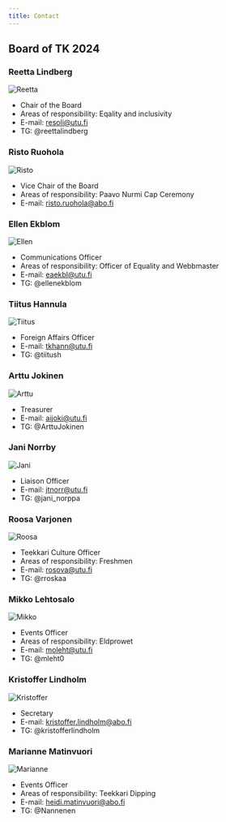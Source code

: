 ```yaml
---
title: Contact
---
```

## Board of TK 2024

### Reetta Lindberg

![Reetta](/board/2024/reetta-lindberg-min.jpg)

* Chair of the Board
* Areas of responsibility: Eqality and inclusivity 
* E-mail: resoli@utu.fi
* TG: @reettalindberg

### Risto Ruohola

![Risto](/board/2024/risto-ruohola-min.jpg)

* Vice Chair of the Board
* Areas of responsibility: Paavo Nurmi Cap Ceremony
* E-mail: risto.ruohola@abo.fi

### Ellen Ekblom

![Ellen](/board/2024/ellen-ekblom-min.jpg)

* Communications Officer
* Areas of responsibility: Officer of Equality and Webbmaster
* E-mail: eaekbl@utu.fi
* TG: @ellenekblom

### Tiitus Hannula

![Tiitus](/board/2024/tiitus-hannula-min.jpg)

* Foreign Affairs Officer
* E-mail: tkhann@utu.fi
* TG: @tiitush

### Arttu Jokinen

![Arttu](/board/2024/arttu-jokinen-min.jpg)

* Treasurer
* E-mail: aijoki@utu.fi
* TG: @ArttuJokinen

### Jani Norrby

![Jani](/board/2024/jani-norrby-min.jpg)

* Liaison Officer
* E-mail: jtnorr@utu.fi
* TG: @jani_norppa

### Roosa Varjonen

![Roosa](/board/2024/roosa-varjonen-min.jpg)

* Teekkari Culture Officer
* Areas of responsibility: Freshmen 
* E-mail: rosova@utu.fi
* TG: @rroskaa

### Mikko Lehtosalo

![Mikko](/board/2024/mikko-lehtosalo-min.jpg)

* Events Officer
* Areas of responsibility: Eldprowet
* E-mail: moleht@utu.fi
* TG: @mleht0

### Kristoffer Lindholm

![Kristoffer](/board/2024/kristoffer-lindholm-min.jpg)

* Secretary
* E-mail: kristoffer.lindholm@abo.fi
* TG: @kristofferlindholm

### Marianne Matinvuori

![Marianne](/board/2024/marianne-matinvuori-min.jpg)

* Events Officer
* Areas of responsibility: Teekkari Dipping
* E-mail: heidi.matinvuori@abo.fi
* TG: @Nannenen
